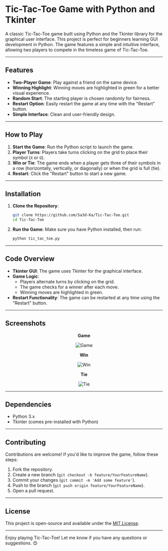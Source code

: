 # Tic-Tac-Toe Game with Python and Tkinter

A classic Tic-Tac-Toe game built using Python and the Tkinter library for the graphical user interface. This project is perfect for beginners learning GUI development in Python. The game features a simple and intuitive interface, allowing two players to compete in the timeless game of Tic-Tac-Toe.

---

## Features

- **Two-Player Game**: Play against a friend on the same device.
- **Winning Highlight**: Winning moves are highlighted in green for a better visual experience.
- **Random Start**: The starting player is chosen randomly for fairness.
- **Restart Option**: Easily restart the game at any time with the "Restart" button.
- **Simple Interface**: Clean and user-friendly design.

---

## How to Play

1. **Start the Game**: Run the Python script to launch the game.
2. **Player Turns**: Players take turns clicking on the grid to place their symbol (`X` or `O`).
3. **Win or Tie**: The game ends when a player gets three of their symbols in a row (horizontally, vertically, or diagonally) or when the grid is full (tie).
4. **Restart**: Click the "Restart" button to start a new game.

---

## Installation

1. **Clone the Repository**:
   ```bash
   git clone https://github.com/Sa3d-Ka/Tic-Tac-Toe.git
   cd Tic-Tac-Toe
   ```

2. **Run the Game**:
   Make sure you have Python installed, then run:
   ```bash
   python tic_tac_toe.py
   ```

---

## Code Overview

- **Tkinter GUI**: The game uses Tkinter for the graphical interface.
- **Game Logic**:
  - Players alternate turns by clicking on the grid.
  - The game checks for a winner after each move.
  - Winning moves are highlighted in green.
- **Restart Functionality**: The game can be restarted at any time using the "Restart" button.

---

## Screenshots

<p align="center">
  <strong>Game</strong>
</p>
<p align="center">
  <img src="https://res.cloudinary.com/du0x9ut5o/image/upload/v1736841744/xe2m5ry5pyipzwtcxv7n.png" alt="Game">
</p>

<p align="center">
  <strong>Win</strong>
</p>
<p align="center">
  <img src="https://res.cloudinary.com/du0x9ut5o/image/upload/v1736841744/bmk9qalt3kvgjyvmij87.png" alt="Win">
</p>

<p align="center">
  <strong>Tie</strong>
</p>
<p align="center">
  <img src="https://res.cloudinary.com/du0x9ut5o/image/upload/v1736841744/g7ibvrw2rg06sxcmkcsc.png" alt="Tie">
</p>

---

## Dependencies

- Python 3.x
- Tkinter (comes pre-installed with Python)

---

## Contributing

Contributions are welcome! If you'd like to improve the game, follow these steps:

1. Fork the repository.
2. Create a new branch (`git checkout -b feature/YourFeatureName`).
3. Commit your changes (`git commit -m 'Add some feature'`).
4. Push to the branch (`git push origin feature/YourFeatureName`).
5. Open a pull request.

---

## License

This project is open-source and available under the [MIT License](LICENSE).

---

Enjoy playing Tic-Tac-Toe! Let me know if you have any questions or suggestions. 😊